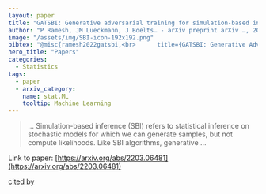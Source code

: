 ```yaml
---
layout: paper
title: "GATSBI: Generative adversarial training for simulation-based inference"
author: "P Ramesh, JM Lueckmann, J Boelts… - arXiv preprint arXiv …, 2022 - arxiv.org"
image: "/assets/img/SBI-icon-192x192.png"
bibtex: "@misc{ramesh2022gatsbi,<br>      title={GATSBI: Generative Adversarial Training for Simulation-Based Inference}, <br>      author={Poornima Ramesh and Jan-Matthis Lueckmann and Jan Boelts and Álvaro Tejero-Cantero and David S. Greenberg and Pedro J. Gonçalves and Jakob H. Macke},<br>      year={2022},<br>      eprint={2203.06481},<br>      archivePrefix={arXiv},<br>      primaryClass={stat.ML}<br>}"
hero_title: "Papers"
categories:
  - Statistics
tags:
  - paper
  - arxiv_category:
    name: stat.ML
    tooltip: Machine Learning
---
```

>… Simulation-based inference (SBI) refers to statistical inference on stochastic models for which we can generate samples, but not compute likelihoods. Like SBI algorithms, generative …

Link to paper: [https://arxiv.org/abs/2203.06481](https://arxiv.org/abs/2203.06481)

[cited by](https://scholar.google.com/scholar?cites=15349002435008264502&as_sdt=2005&sciodt=0,5&hl=en&num=20)
